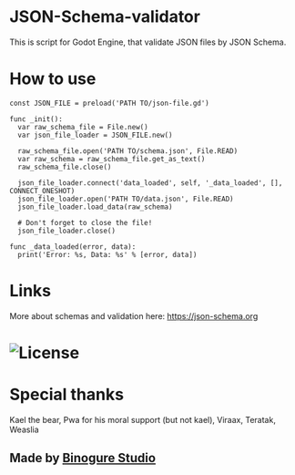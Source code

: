 # JSON-Schema-validator
This is script for Godot Engine, that validate JSON files by JSON Schema.

# How to use
```gdscript
const JSON_FILE = preload('PATH TO/json-file.gd')

func _init():
  var raw_schema_file = File.new()
  var json_file_loader = JSON_FILE.new()

  raw_schema_file.open('PATH TO/schema.json', File.READ)
  var raw_schema = raw_schema_file.get_as_text()
  raw_schema_file.close()

  json_file_loader.connect('data_loaded', self, '_data_loaded', [], CONNECT_ONESHOT)
  json_file_loader.open('PATH TO/data.json', File.READ)
  json_file_loader.load_data(raw_schema)

  # Don't forget to close the file!
  json_file_loader.close()

func _data_loaded(error, data):
  print('Error: %s, Data: %s' % [error, data])

```

# Links
More about schemas and validation here: https://json-schema.org

# ![License](./LICENSE)

# Special thanks
Kael the bear, Pwa for his moral support (but not kael), Viraax, Teratak, Weaslia

## Made by [Binogure Studio](https://www.binogure-studio.com)
